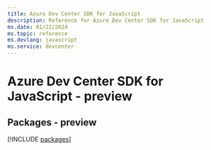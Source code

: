 ```yaml
---
title: Azure Dev Center SDK for JavaScript
description: Reference for Azure Dev Center SDK for JavaScript
ms.date: 01/22/2024
ms.topic: reference
ms.devlang: javascript
ms.service: devcenter
---
```

# Azure Dev Center SDK for JavaScript - preview
## Packages - preview
[!INCLUDE [packages](dev-center-index.md)]